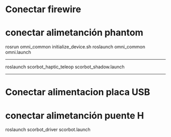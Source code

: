 # Conectar firewire
# conectar alimetanción phantom

rosrun omni_common initialize_device.sh
roslaunch omni_common omni.launch

---

roslaunch scorbot_haptic_teleop scorbot_shadow.launch

---
# Conectar alimentacion placa USB
# conectar alimetanción puente H
roslaunch scorbot_driver scorbot.launch